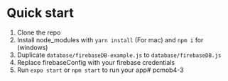 # Quick start
1. Clone the repo 
2. Install node_modules with ```yarn install``` (For mac) and ```npm i``` for (windows)
3. Duplicate ```database/firebaseDB-example.js``` to ```database/firebaseDB.js```
4. Replace firebaseConfig with your firebase credentials
5. Run ```expo start``` or ```npm start``` to run your app#   p c m o b 4 - 3  
 